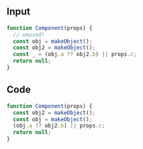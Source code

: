 
## Input

```javascript
function Component(props) {
  // unused!
  const obj = makeObject();
  const obj2 = makeObject();
  const _ = (obj.a ?? obj2.b) || props.c;
  return null;
}

```

## Code

```javascript
function Component(props) {
  const obj2 = makeObject();
  const obj = makeObject();
  (obj.a ?? obj2.b) || props.c;
  return null;
}

```
      